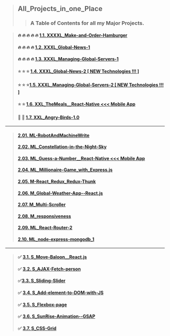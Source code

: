 > ##  All_Projects_in_one_Place 
>> ### A Table of Contents for all my Major Projects. 



> #### :fire: :fire: :fire: :fire: :fire: [1.1. XXXXL_Make-and-Order-Hamburger](https://react-build-burger-project.web.app/)
> #### :fire: :fire: :fire: :fire: [1.2. XXXL_Global-News-1](https://github.com/LukaszKolodziejski/XXXL_Global-News-1)
> #### :fire: :fire: :fire: :fire: [1.3. XXXL_Managing-Global-Servers-1](https://github.com/LukaszKolodziejski/XXXL_Managing-Global-Servers-1)
> #### :star: :star: :star: [1.4. XXXL_Global-News-2 [ NEW Technologies !!! ]](https://github.com/LukaszKolodziejski/XXXL_Global-News-2)
> #### :star: :star: :star:[1.5. XXXL_Managing-Global-Servers-2 [ NEW Technologies !!! ]](https://github.com/LukaszKolodziejski/XXXL_Managing-Global-Servers-2)
> #### :star: :star: [1.6. XXL_TheMeals__React-Native <<< Mobile App](https://github.com/LukaszKolodziejski/XXL_TheMeals__React-Native)
> #### :star2: :star2: [1.7. XXL_Angry-Birds-1.0](https://github.com/LukaszKolodziejski/XXL_Angry-Birds-1.0)
---
> #### [2.01. ML-RobotAndMachineWrite](https://github.com/LukaszKolodziejski/ML-RobotAndMachineWrite)
> #### [2.02. ML_Constellation-in-the-Night-Sky](https://github.com/LukaszKolodziejski/ML_Constellation-in-the-Night-Sky)
> #### [2.03. ML_Guess-a-Number__React-Native <<< Mobile App](https://github.com/LukaszKolodziejski/ML_Guess-a-Number__React-Native)
> #### [2.04. ML_Millionaire-Game_with_Express.js](https://github.com/LukaszKolodziejski/ML_Millionaire-Game_with_Express.js)
> #### [2.05. M-React_Redux_Redux-Thunk](https://github.com/LukaszKolodziejski/M-React_Redux_Redux-Thunk)
> #### [2.06. M_Global-Weather-App--React.js](https://github.com/LukaszKolodziejski/M_Global-Weather-App--React.js)
> #### [2.07. M_Multi-Scroller](https://github.com/LukaszKolodziejski/M_Multi-Scroller)
> #### [2.08. M_responsiveness](https://github.com/LukaszKolodziejski/M_responsiveness)
> #### [2.09. ML_React-Router-2](https://github.com/LukaszKolodziejski/ML_React-Router-2)
> #### [2.10. ML_node-express-mongodb_1](https://github.com/LukaszKolodziejski/ML_node-express-mongodb_1)
---
> #### :white_check_mark: [3.1. S_Move-Baloon__React.js](https://github.com/LukaszKolodziejski/S_Move-Baloon__React.js)
> #### :white_check_mark: [3.2. S_AJAX-Fetch-person](https://github.com/LukaszKolodziejski/S_AJAX-Fetch-person)
> #### :white_check_mark:[3.3. S_Sliding-Slider](https://github.com/LukaszKolodziejski/S_Sliding-Slider)
> #### :white_check_mark: [3.4. S_Add-element-to-DOM-with-JS](https://github.com/LukaszKolodziejski/S_Add-element-to-DOM-with-JS)
> #### :white_check_mark: [3.5. S_Flexbox-page](https://github.com/LukaszKolodziejski/S_Flexbox-page)
> #### :white_check_mark: [3.6. S_SunRise-Animation--GSAP](https://github.com/LukaszKolodziejski/S_SunRise-Animation--GSAP)
> #### :white_check_mark: [3.7. S_CSS-Grid](https://github.com/LukaszKolodziejski/S_CSS-Grid)






